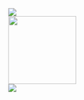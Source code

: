 <div align="left">
	<img src="https://metrics.lecoq.io/kid1110?template=classic&config.timezone=Asia%2FShanghai">
</div>

<div align="left">
	<img height="137px" src="https://github-readme-stats.vercel.app/api?username=kid1110&show_icons=true&theme=radical" />
</div>

<div align="left">
	<img  src="https://github-readme-stats.vercel.app/api/top-langs/?username=kid1110&layout=compact&show_icons=true&theme=radical" />
</div>


